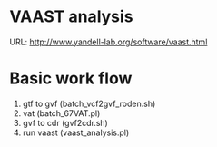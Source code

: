 # VAAST analysis

URL:  http://www.yandell-lab.org/software/vaast.html

# Basic work flow

1. gtf to gvf  (batch_vcf2gvf_roden.sh)
2. vat         (batch_67VAT.pl)
3. gvf to cdr  (gvf2cdr.sh)
4. run vaast   (vaast_analysis.pl)
